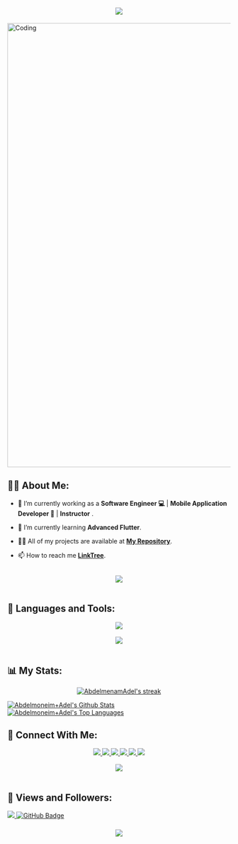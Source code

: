 <h1 align="center">  <img src="https://readme-typing-svg.herokuapp.com/?font=Righteous&size=35&center=true&vCenter=true&width=500&height=70&duration=4000&lines=Hi+There!+👋;+I'm+Abdelmoneim+Adel+!+😎;" />
</h1>
<!-- <h3 align="center">Student at the Faculty of Computer Science & Artificial Intelligence, highly dedicated to mobile development with a particular focus on Flutter. Have a passion for learning and innovation, a strong work ethic. and an unwavering commitment to excellence </h3> -->
<!--
<img align="center" alt="Coding" width ="1000" src="https://firebasestorage.googleapis.com/v0/b/mogha-266d4.appspot.com/o/photos%2Fcover.png?alt=media&token=2d654509-83aa-4c25-b874-fca3809ec00e"> -->
<img align="center" alt="Coding" width ="1000" src="https://github.com/AbdelmenamAdel/Shopify/blob/master/assets/images/4.png">

## 🙋‍♂️ About Me:
- 🔭 I’m currently working as a **Software Engineer 💻** | **Mobile Application Developer 📱** | **Instructor** .

- 🌱 I’m currently learning **Advanced Flutter**.

- 👨‍💻 All of my projects are available at **[My Repository](https://github.com/AbdelmenamAdel?tab=repositories)**.

- 📫 How to reach me  **[LinkTree](https://linktr.ee/Abdelmoneim_Adel)**.

<br>
<div align="center">
    <img src="https://user-images.githubusercontent.com/73097560/115834477-dbab4500-a447-11eb-908a-139a6edaec5c.gif" />
</div>
<br>

## 🚀 Languages and Tools:
<div align="center">
    <img src="https://skillicons.dev/icons?i=flutter,dart,firebase,python,github,androidstudio,vscode,figma,postman" />
<!--     <img src="https://skillicons.dev/icons?i=androidstudio,idea,vscode,figma,postman" /><br> -->
</div>

<br>
<div align="center">
    <img src="https://user-images.githubusercontent.com/73097560/115834477-dbab4500-a447-11eb-908a-139a6edaec5c.gif" />
</div>
<br>

## 📊 My Stats:

<p align="center">
    <a href="https://github.com/AbdelmenamAdel/github-readme-streak-stats">
        <img title="🔥 Get streak stats for your profile at git.io/streak-stats" alt="AbdelmenamAdel's streak" src="https://github-readme-streak-stats.herokuapp.com/?user=AbdelmenamAdel&theme=black-ice&hide_border=true&stroke=0000&background=060A0CD0"/>
    </a>
</p>
<a href="https://github.com/AbdelmenamAdel/github-readme-stats"><img alt="Abdelmoneim+Adel's Github Stats" src="https://github-readme-stats.vercel.app/api?username=AbdelmenamAdel&show_icons=true&count_private=true&theme=react&hide_border=true&bg_color=0D1117" /></a>
<a href="https://github.com/AbdelmenamAdel/github-readme-stats"><img alt="Abdelmoneim+Adel's Top Languages" src="https://github-readme-stats.vercel.app/api/top-langs/?username=AbdelmenamAdel&langs_count=8&count_private=true&layout=compact&theme=react&hide_border=true&bg_color=0D1117" /></a>


## 🤝 Connect With Me:

<div align="center">
    <a href="https://www.linkedin.com/in/abdelmenam-adel-175b35265/" target="_blank">
        <img src="https://img.shields.io/badge/LinkedIn-0077B5?style=for-the-badge&logo=linkedin&logoColor=white" target="_blank" />
    </a>
  <a href="mailto:abdelmoneim.adel5@gmail.com">
    <img src="https://img.shields.io/badge/Gmail-333333?style=for-the-badge&logo=gmail&logoColor=red" />
  </a>
    <a href="https://www.youtube.com/channel/UC608nS48jH31dWN8D8jWN_Q">
    <img src="https://img.shields.io/badge/Youtube-red?style=for-the-badge&logo=youtube&logoColor=white" />
  </a>
     </a>
     <a href="https://www.facebook.com/abdelmenam.adel.10">
    <img src="https://img.shields.io/badge/Facebook-0077B5?style=for-the-badge&logo=facebook&logoColor=white" />
  </a>
       </a>
     <a href="https://wa.me/+201556878109">
    <img src="https://img.shields.io/badge/WhatsApp-25D366?style=for-the-badge&logo=whatsapp&logoColor=white" />
  </a>
      </a>
<!--      <a href="https://wa.me/+201556878109"> -->
    <img src="https://img.shields.io/badge/Telegram-24A1DE?style=for-the-badge&logo=telegram&logoColor=white" />
  </a>
    
</div>

<br>
<div align="center">
    <img src="https://user-images.githubusercontent.com/73097560/115834477-dbab4500-a447-11eb-908a-139a6edaec5c.gif" />
</div>
<br>

## 💜 Views and Followers:

<a href="https://github.com/AbdelmenamAdel/github-profile-views-counter">
    <img src="https://komarev.com/ghpvc/?username=AbdelmenamAdel">
</a>
<a href="https://github.com/AbdelmenamAdel?tab=followers"><img src="https://img.shields.io/github/followers/AbdelmenamAdel?label=Followers&style=social" alt="GitHub Badge"></a>

<h3 align="center">
    <img src="https://readme-typing-svg.herokuapp.com/?font=Righteous&size=25&center=true&vCenter=true&width=500&height=70&duration=4000&lines=Thanks+for+visiting!+❤️;+Shoot+me+a+message+on+Linkedin!;I'm+Long+Life+Learner">
</h3>

<br/>

